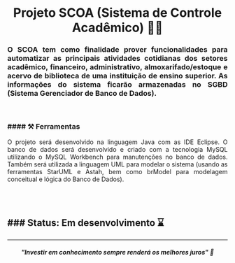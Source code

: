 <h1 align="center"> Projeto SCOA (Sistema de Controle Acadêmico) 👨‍🎓</h1>

<h3 align="justify">O SCOA tem como finalidade prover funcionalidades para automatizar as principais atividades cotidianas dos setores acadêmico, financeiro, administrativo, almoxarifado/estoque e acervo de biblioteca de uma instituição de ensino superior. As informações do sistema ficarão armazenadas no SGBD (Sistema Gerenciador de Banco de Dados).</h3>

<br>
<h3>#### ⚒️ Ferramentas</h3>

<p align="justify">O projeto será desenvolvido na linguagem Java com as IDE Eclipse. O banco de dados será desenvolvido e criado com a tecnologia MySQL utilizando o MySQL Workbench para manutenções no banco de dados. Também será utilizada a linguagem UML para modelar o sistema (usando as ferramentas StarUML e Astah, bem como brModel para modelagem conceitual e lógica do Banco de Dados).</p>
<br/>
<br/>

<h2>### Status: Em desenvolvimento ⌛</h2>

<hr>

<i><h5 align="center">"Investir em conhecimento sempre renderá os melhores juros" 💭</h5></i>
